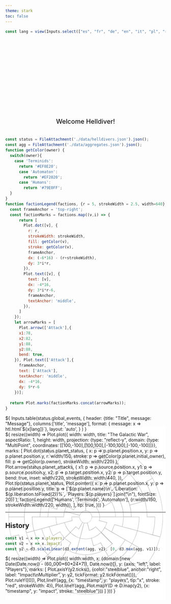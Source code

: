 ```yaml
---
theme: stark
toc: false
---
```


<style>

.hero {
  display: flex;
  flex-direction: column;
  align-items: center;
  font-family: var(--sans-serif);
  margin: 1rem 0 2rem;
  text-wrap: balance;
  text-align: center;
}

.hero h1 {
  margin: 2rem 0;
  max-width: none;
  font-size: 14vw;
  font-weight: 900;
  line-height: 1;
  background: linear-gradient(30deg, var(--theme-foreground-focus), currentColor);
  -webkit-background-clip: text;
  -webkit-text-fill-color: transparent;
  background-clip: text;
}

.hero h2 {
  margin: 0;
  max-width: 34em;
  font-size: 20px;
  font-style: initial;
  font-weight: 500;
  line-height: 1.5;
  color: var(--theme-foreground-muted);
}

@media (min-width: 640px) {
  .hero h1 {
    font-size: 90px;
  }
}

.card h2 {
  font-size: 32px;
  text-align:justify;
}

#map-container {
  position:relative;
}

#map {
  position: absolute;
  width: 100%;
  top: -16px;
  z-index: -1;
  pointer-events: none;
}

</style>


```js
const lang = view(Inputs.select(["es", "fr", "de", "en", "it", "pl", "ru"], {value: "en", label: "Language", width: '4em'}))
```

<div class="hero">
  <h1>Helldivers Dashboard </h1>
  <h2>Welcome Helldiver!</h2>
</div>


```js
const status = FileAttachment('./data/helldivers.json').json();
const agg = FileAttachment('./data/aggregates.json').json();
function getColor(owner) {
  switch(owner){
    case 'Terminids':
      return '#EF8E20';
      case 'Automaton':
        return '#EF2020';
      case 'Humans':
        return '#79E0FF';
  }
}
function factionLegend(factions, {r = 5, strokeWidth = 2.5, width=640} = {}) {
  const frameAnchor = 'top-right';
  const factionMarks = factions.map((v,i) => {
      return [
        Plot.dot([v], {
          r: r,
          strokeWidth: strokeWidth,
          fill: getColor(v),
          stroke: getColor(v),
          frameAnchor,
          dx: (-6*16) - (r+strokeWidth),
          dy: 3*i*r,
        }),
        Plot.text([v], {
          text: [v],
          dx: -4*16,
          dy: 3*i*r-6,
          frameAnchor,
          textAnchor: 'middle',
        }),
      ]
    });
    let arrowMarks = [
      Plot.arrow(['Attack'],{ 
      x1:78, 
      x2:82,
      y1:88,
      y2:88,
      bend: true,
    }), Plot.text(['Attack'],{
      frameAnchor,
      text: ['Attack'],
      textAnchor: 'middle',
      dx: -4*16,
      dy: 9*r-6
    })];

  return Plot.marks(factionMarks.concat(arrowMarks));
}
```

<div class="card">
${
  Inputs.table(status.global_events, {
    header: {title: "Title", message: "Message"}, 
    columns:['title', 'message'],
    format: { message: x => htl.html`<span style="white-space:normal">${x[lang]}`},
    layout: 'auto',
    }
  )
}
</div>

<div id="map-container" class="grid grid-cols-1">
  <img id="map" src="./data/sector_map.svg">
  <div class="card" style='background: url("./data/sector_map.svg") no-repeat center center;
  background-size: cover;'>${
    resize((width) => Plot.plot({
      width: width,
      title: "The Galactic War",
      aspectRatio: 1,
      height: width,
      projection: {type: "reflect-y", domain: {type: "MultiPoint", coordinates: [[100,-100],[100,100],[-100,100],[-100,-100]]}},
      marks: [
        Plot.dot(status.planet_status, {
          x: p => p.planet.position.x,
          y: p => p.planet.position.y, 
          r: width/150, 
          stroke: p => getColor(p.planet.initial_owner),
          fill: p => getColor(p.owner), 
          strokeWidth: width/220}
        ),
        Plot.arrow(status.planet_attacks, {
          x1: p => p.source.position.x,
          y1: p => p.source.position.y,
          x2: p => p.target.position.x,
          y2: p => p.target.position.y,
          bend: true,
          inset: width/220,
          strokeWidth: width/440,
        }),
        Plot.tip(status.planet_status, Plot.pointer({
          x: p => p.planet.position.x, 
          y: p => p.planet.position.y,
          title: p => [`${p.planet.name}\n`, `Liberation: ${p.liberation.toFixed(2)}%`, `Players: ${p.players}`].join("\n"), fontSize: 20})
        ),
        factionLegend(['Humans', 'Terminids', 'Automaton'], {r:width/150, strokeWidth:width/220, width}),
      ],
      tip: true,
    }))
  }</div>
</div>

---

## History

```js
const v1 = x => x.players;
const v2 = x => x.impact;
const y2 = d3.scaleLinear(d3.extent(agg, v2), [0, d3.max(agg, v1)]);
```


<div class="grid grid-cols-1">
  <div class="card">${
    resize((width) => Plot.plot({
      width:width,
      x: {domain:[new Date(Date.now() - (60_000*60*24*7)), Date.now()]},
      y: {axis: "left", label: "Players"},
      marks: [
        Plot.axisY(y2.ticks(), {color:"steelblue", anchor:"right", label: "Impact\nMultiplier", y: y2, tickFormat: y2.tickFormat()}),
        Plot.ruleY([0]),
        Plot.lineY(agg, {x: "timestamp", y: "players", tip:"x", stroke: "red", strokeWidth: 4}),
        Plot.lineY(agg, Plot.mapY(D => D.map(y2), {x: "timestamp", y: "impact", stroke: "steelblue"}))
      ]
    }))
  }</div>
</div>


